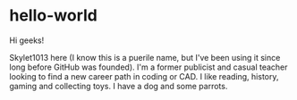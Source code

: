 # hello-world

Hi geeks!

Skylet1013 here (I know this is a puerile name, but I've been using it since long before GitHub was founded). I'm a former publicist and casual teacher looking to find a new career path in coding or CAD. I like reading, history, gaming and collecting toys. I have a dog and some parrots.
